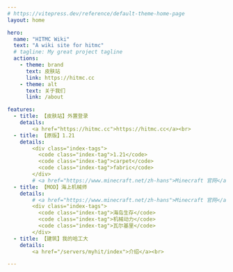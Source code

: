 ```yaml
---
# https://vitepress.dev/reference/default-theme-home-page
layout: home

hero:
  name: "HITMC Wiki"
  text: "A wiki site for hitmc"
  # tagline: My great project tagline
  actions:
    - theme: brand
      text: 皮肤站
      link: https://hitmc.cc
    - theme: alt
      text: 关于我们
      link: /about

features:
  - title: 【皮肤站】外置登录
    details:
        <a href="https://hitmc.cc">https://hitmc.cc</a><br>
  - title: 【原版】1.21
    details:
        <div class="index-tags">
          <code class="index-tag">1.21</code>
          <code class="index-tag">carpet</code>
          <code class="index-tag">fabric</code>
        </div>
        # <a href="https://www.minecraft.net/zh-hans">Minecraft 官网</a><br>
  - title: 【MOD】海上机械师
    details:
        # <a href="https://www.minecraft.net/zh-hans">Minecraft 官网</a><br>
        <div class="index-tags">
          <code class="index-tag">海岛生存</code>
          <code class="index-tag">机械动力</code>
          <code class="index-tag">瓦尔基里</code>
        </div>
  - title: 【建筑】我的哈工大
    details:
        <a href="/servers/myhit/index">介绍</a><br>

---
```


<style>
  .index-tags {
      margin: 0;
      margin-bottom: 0.5em;
      font-size: 0;
  }
  .index-tag {
    background-color: white;
    padding: 4px 8px;
    margin-right: 4px;
    border-radius: 4px;
    border: 1px solid #eaeaea;
    font-size: 12px!important;
  }
</style>